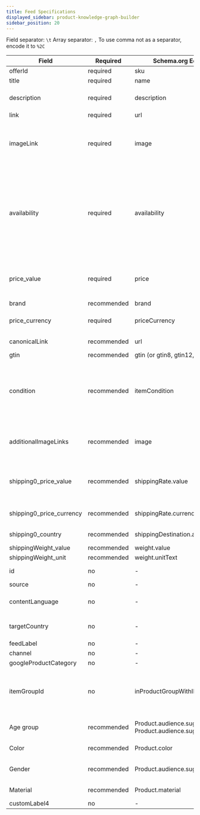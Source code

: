 ```yaml
---
title: Feed Specifications
displayed_sidebar: product-knowledge-graph-builder
sidebar_position: 20
---
```


Field separator: `\t`
Array separator: `,`
To use comma not as a separator, encode it to `%2C`

| Field                    | Required    | Schema.org Equivalent                                              | Description                                                                                                                                                                              |
|--------------------------|-------------|--------------------------------------------------------------------|------------------------------------------------------------------------------------------------------------------------------------------------------------------------------------------|
| offerId                  | required    | sku                                                                | The product sku                                                                                                                                                                          |
| title                    | required    | name                                                               | The product name                                                                                                                                                                         |
| description              | required    | description                                                        | The product description, html is allowed                                                                                                                                                 |
| link                     | required    | url                                                                | The product URL                                                                                                                                                                          |
| imageLink                | required    | image                                                              | The product main image, must be one of these ratios: 1x1, 4x3 or 16x9. Minimum 1.600 pixels wide.                                                                                        |
| availability             | required    | availability                                                       | Allowed values: InStock or in_stock, LimitedAvailability, OnlineOnly, Discontinued, InStoreOnly, OutOfStock or out_of_stock, SoldOut, PreOrder or preorder, PreSale, BackOrder or backorder. |
| price_value              | required    | price                                                              | The price without currency and thousands separator. Use . (period) to separate decimals                                                                                                  |
| brand                    | recommended | brand                                                              | The brand name                                                                                                                                                                           |
| price_currency           | required    | priceCurrency                                                      | The currency in 3 letters format (uppercase)                                                                                                                                             |
| canonicalLink            | recommended | url                                                                | The product canonical page URL                                                                                                                                                           |
| gtin                     | recommended | gtin (or gtin8, gtin12, gtin13, gtin14)                            | The GITN                                                                                                                                                                                 |
| condition                | recommended | itemCondition                                                      | Allowed values: NewCondition or new, RefurbishedCondition or refurbished, DamagedCondition, UsedCondition or used                                                                        |
| additionalImageLinks     | recommended | image                                                              | Other product images and ratios. Try to provide at least three ratios: 1x1, 4x3 and 16x9. Use the \                                                                                      | (pipe) character to separate the image URLs                                             |
| shipping0_price_value    | recommended | shippingRate.value                                                 | The price without currency and thousands separator. Use . (period) to separate decimals                                                                                                  |
| shipping0_price_currency | recommended | shippingRate.currency                                              | The currency in 3 letters format (uppercase)                                                                                                                                             |
| shipping0_country        | recommended | shippingDestination.addressCountry                                 | 2 letters country code (uppercase)                                                                                                                                                       |
| shippingWeight_value     | recommended | weight.value                                                       | The weight                                                                                                                                                                               |
| shippingWeight_unit      | recommended | weight.unitText                                                    | The weight unit                                                                                                                                                                          |
| id                       | no          | -                                                                  | The merchant id, if available                                                                                                                                                            |
| source                   | no          | -                                                                  | The feed source                                                                                                                                                                          |
| contentLanguage          | no          | -                                                                  | The content language (2 letters code, lowercase)                                                                                                                                         |
| targetCountry            | no          | -                                                                  | The target country (2 letters code, uppercase).                                                                                                                                          |
| feedLabel                | no          | -                                                                  | The feed name                                                                                                                                                                            |
| channel                  | no          | -                                                                  | The target channel                                                                                                                                                                       |
| googleProductCategory    | no          | -                                                                  |                                                                                                                                                                                          |
| itemGroupId              | no          | inProductGroupWithID                                               | A parent SKU, required to group all variant products belonging to the same product group together                                                                                        |
| Age group                | recommended | Product.audience.suggestedMinAge, Product.audience.suggestedMaxAge | The demographic for which your product is intended                                                                                                                                       |
| Color                    | recommended | Product.color                                                      | Your product’s color(s)                                                                                                                                                                                        |
| Gender                   | recommended | Product.audience.suggestedGender                                   | The gender for which your product is intended                                                                                                                                                                                         |
| Material                 | recommended | Product.material                                                   | Your product’s fabric or material                                                                                                                                                                                         |
| customLabel4             | no          | -                                                                  |                                                                                                                                                                                          |
